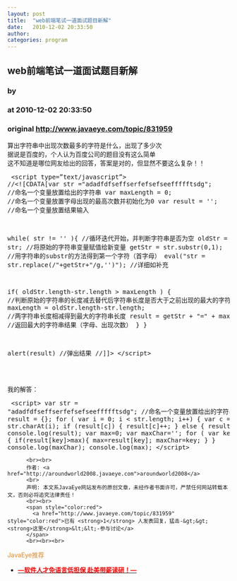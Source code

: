 ```yaml
---
layout: post
title:  "web前端笔试一道面试题目新解"
date:   2010-12-02 20:33:50
author: 
categories: program
---
```


## web前端笔试一道面试题目新解
### by 
### at 2010-12-02 20:33:50
### original <http://www.javaeye.com/topic/831959>

算出字符串中出现次数最多的字符是什么，出现了多少次
<br>据说是百度的，个人认为百度公司的题目没有这么简单
<br>这不知道是哪位网友给出的回答，答案是对的，但显然不要这么复杂！！
<br><pre name="code">
&lt;script type=”text/javascript”&gt;
//&lt;![CDATA[var str =&quot;adadfdfseffserfefsefseeffffftsdg&quot;; //命名一个变量放置给出的字符串
var maxLength = 0; //命名一个变量放置字母出现的最高次数并初始化为0
var result = &#39;&#39;; //命名一个变量放置结果输入

while( str != &#39;&#39; ){ //循环迭代开始，并判断字符串是否为空
oldStr = str; //将原始的字符串变量赋值给新变量
getStr = str.substr(0,1); //用字符串的substr的方法得到第一个字符（首字母）
eval(&quot;str = str.replace(/&quot;+getStr+&quot;/g,&#39;&#39;)&quot;); //详细如补充

if( oldStr.length-str.length &gt; maxLength )
{ //判断原始的字符串的长度减去替代后字符串长度是否大于之前出现的最大的字符串长度
maxLength = oldStr.length-str.length; //两字符串长度相减得到最大的字符串长度
result = getStr + &quot;=&quot; + maxLength //返回最大的字符串结果（字母、出现次数）
}
}

alert(result) //弹出结果
//]]&gt;
&lt;/script&gt;
</pre>
<br>
<br>我的解答：
<br><pre name="code">
	&lt;script&gt;
	var str = &quot;adadfdfseffserfefsefseeffffftsdg&quot;; //命名一个变量放置给出的字符串
	var result = {};
	for ( var i = 0; i &lt; str.length; i++) {
		var c = str.charAt(i);
		if (result[c]) {
			result[c]++;
		} else {
			result[c] = 1;
		}
	}
	console.log(result);
	var max=0;
	var maxChar=&#39;&#39;;
	for ( var key in result) {
		if(result[key]&gt;max){
			max=result[key];
			maxChar=key;
		}
	}
	console.log(maxChar);
	console.log(max);
&lt;/script&gt;
</pre>
          
          <br><br>
          作者: <a href="http://aroundworld2008.javaeye.com">aroundworld2008</a> 
          <br>
          声明: 本文系JavaEye网站发布的原创文章，未经作者书面许可，严禁任何网站转载本文，否则必将追究法律责任！
          <br><br>
          <span style="color:red">
            <a href="http://www.javaeye.com/topic/831959" style="color:red">已有 <strong>1</strong> 人发表回复，猛击-&gt;&gt;<strong>这里</strong>&lt;&lt;-参与讨论</a>
          </span>
          <br><br><br>
<span style="color:#e28822">JavaEye推荐</span>
<br>
<ul><li><a href="http://www.iteye.com/clicks/433"><span style="color:red;font-weight:bold">—软件人才免语言低担保 赴美带薪读研！— </span></a></li></ul>
<br><br><br>
